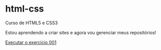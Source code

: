 # html-css
 Curso de HTML5 e CSS3

Estou aprendendo a criar sites e agora vou gerenciar meus repositórios!

<a href="https://rdgxd.github.io/html-css/exercicios/ex001"> Executar o exercício 001 